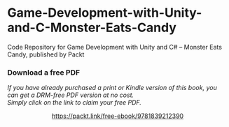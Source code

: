 # Game-Development-with-Unity-and-C-Monster-Eats-Candy
Code Repository for Game Development with Unity and C# – Monster Eats Candy, published by Packt
### Download a free PDF

 <i>If you have already purchased a print or Kindle version of this book, you can get a DRM-free PDF version at no cost.<br>Simply click on the link to claim your free PDF.</i>
<p align="center"> <a href="https://packt.link/free-ebook/9781839212390">https://packt.link/free-ebook/9781839212390 </a> </p>